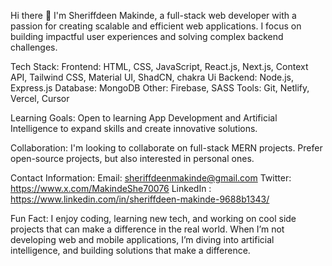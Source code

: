 Hi there 👋
I'm Sheriffdeen Makinde, a full-stack web developer with a passion for creating scalable and efficient web applications. I focus on building impactful user experiences and solving complex backend challenges.

Tech Stack:
Frontend: HTML, CSS, JavaScript, React.js, Next.js, Context API, Tailwind CSS, Material UI, ShadCN, chakra Ui
Backend: Node.js, Express.js
Database: MongoDB
Other: Firebase, SASS
Tools: Git, Netlify, Vercel, Cursor

Learning Goals:
Open to learning App Development and Artificial Intelligence to expand skills and create innovative solutions.

Collaboration:
I'm looking to collaborate on  full-stack MERN projects.
Prefer open-source projects, but also interested in personal ones.

Contact Information:
Email: sheriffdeenmakinde@gmail.com
Twitter: https://www.x.com/MakindeShe70076
LinkedIn : https://www.linkedin.com/in/sheriffdeen-makinde-9688b1343/

Fun Fact:
I enjoy coding, learning new tech, and working on cool side projects that can make a difference in the real world. When I’m not developing web and mobile applications, I’m diving into artificial intelligence, and building solutions that make a difference.
